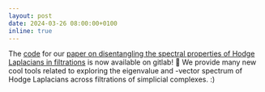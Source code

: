 ```yaml
---
layout: post
date: 2024-03-26 08:00:00+0100
inline: true
---
```


The <a href='https://git.rwth-aachen.de/netsci/2024-disentangling-the-spectral-properties-of-the-hodge-laplacian'>code</a> for our <a href='https://arxiv.org/abs/2311.14427'>paper on disentangling the spectral properties of Hodge Laplacians in filtrations</a>  is now available on gitlab! :tada: We provide many new cool tools related to exploring the eigenvalue and -vector spectrum of Hodge Laplacians across filtrations of simplicial complexes. :)
